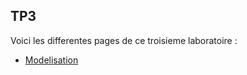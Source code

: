 ## TP3

Voici les differentes pages de ce troisieme laboratoire :

 - [Modelisation](modelisation.md)
